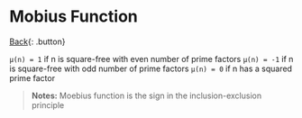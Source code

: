 # Mobius Function

[Back](../../index.md){: .button}

`μ(n) = 1` if n is square-free with even number of prime factors
`μ(n) = -1` if n is square-free with odd number of prime factors
`μ(n) = 0` if n has a squared prime factor

> **Notes:** Moebius function is the sign in the inclusion-exclusion principle
